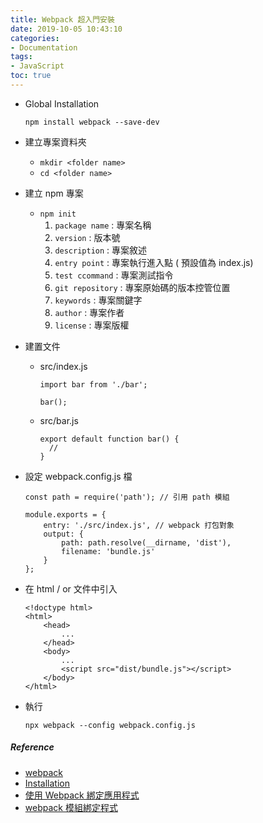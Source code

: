 ```yaml
---
title: Webpack 超入門安裝
date: 2019-10-05 10:43:10
categories:
- Documentation
tags:
- JavaScript
toc: true
---
```


- Global Installation

    ```
    npm install webpack --save-dev
    ```

- 建立專案資料夾
    *  `mkdir <folder name>`
    *  `cd <folder name>`

<!-- more -->

- 建立 npm 專案
    *  `npm init`
        1. `package name` : 專案名稱
        2. `version` : 版本號
        3. `description` : 專案敘述
        4. `entry point` : 專案執行進入點 ( 預設值為 index.js)
        5. `test ccommand` : 專案測試指令
        6. `git repository` : 專案原始碼的版本控管位置
        7. `keywords` : 專案關鍵字
        8. `author` : 專案作者
        9. `license` : 專案版權


- 建置文件
    *  src/index.js

        ```
        import bar from './bar';

        bar();
        ```

    *  src/bar.js

        ```
        export default function bar() { 
          //
        }
        ```

- 設定 webpack.config.js 檔

    ```
    const path = require('path'); // 引用 path 模組

    module.exports = {
        entry: './src/index.js', // webpack 打包對象
        output: {
            path: path.resolve(__dirname, 'dist'),
            filename: 'bundle.js'
        }
    };
    ```

- 在 html / or 文件中引入

    ```
    <!doctype html>
    <html>
        <head>
            ...
        </head>
        <body>
            ...
            <script src="dist/bundle.js"></script>
        </body>
    </html>
    ```

- 執行

    ```
    npx webpack --config webpack.config.js
    ```


##### Reference
- [webpack](https://webpack.js.org/)
- [Installation](https://webpack.js.org/guides/installation/)
- [使用 Webpack 綁定應用程式](https://docs.aws.amazon.com/zh_tw/sdk-for-javascript/v2/developer-guide/webpack.html)
- [webpack 模組綁定程式](https://docs.aws.amazon.com/zh_tw/sdk-for-javascript/v2/developer-guide/webpack.html)